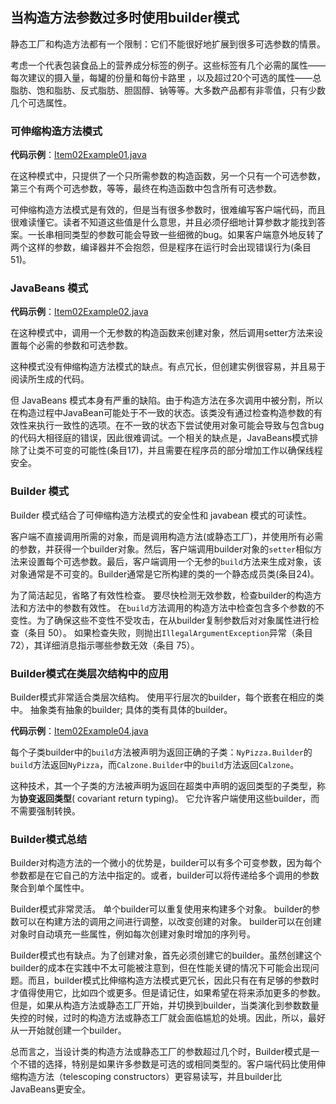 ## 当构造方法参数过多时使用builder模式

静态工厂和构造方法都有一个限制：它们不能很好地扩展到很多可选参数的情景。

考虑一个代表包装食品上的营养成分标签的例子。这些标签有几个必需的属性——每次建议的摄入量，每罐的份量和每份卡路里 ，以及超过20个可选的属性——总脂肪、饱和脂肪、反式脂肪、胆固醇、钠等等。大多数产品都有非零值，只有少数几个可选属性。

### 可伸缩构造方法模式

**代码示例**：[Item02Example01.java](CreatingAndDestroyingObjects/src/main/java/com/jueee/item02/Item02Example01.java)

在这种模式中，只提供了一个只所需参数的构造函数，另一个只有一个可选参数，第三个有两个可选参数，等等，最终在构造函数中包含所有可选参数。

可伸缩构造方法模式是有效的，但是当有很多参数时，很难编写客户端代码，而且很难读懂它。读者不知道这些值是什么意思，并且必须仔细地计算参数才能找到答案。一长串相同类型的参数可能会导致一些细微的bug。如果客户端意外地反转了两个这样的参数，编译器并不会抱怨，但是程序在运行时会出现错误行为(条目51)。

### JavaBeans 模式

**代码示例**：[Item02Example02.java](CreatingAndDestroyingObjects/src/main/java/com/jueee/item02/Item02Example02.java)

在这种模式中，调用一个无参数的构造函数来创建对象，然后调用setter方法来设置每个必需的参数和可选参数。

这种模式没有伸缩构造方法模式的缺点。有点冗长，但创建实例很容易，并且易于阅读所生成的代码。

但 JavaBeans 模式本身有严重的缺陷。由于构造方法在多次调用中被分割，所以在构造过程中JavaBean可能处于不一致的状态。该类没有通过检查构造参数的有效性来执行一致性的选项。在不一致的状态下尝试使用对象可能会导致与包含bug的代码大相径庭的错误，因此很难调试。一个相关的缺点是，JavaBeans模式排除了让类不可变的可能性(条目17)，并且需要在程序员的部分增加工作以确保线程安全。

### Builder 模式

Builder 模式结合了可伸缩构造方法模式的安全性和 javabean 模式的可读性。

客户端不直接调用所需的对象，而是调用构造方法(或静态工厂)，并使用所有必需的参数，并获得一个builder对象。然后，客户端调用builder对象的`setter`相似方法来设置每个可选参数。最后，客户端调用一个无参的`build`方法来生成对象，该对象通常是不可变的。Builder通常是它所构建的类的一个静态成员类(条目24)。

为了简洁起见，省略了有效性检查。 要尽快检测无效参数，检查builder的构造方法和方法中的参数有效性。 在`build`方法调用的构造方法中检查包含多个参数的不变性。为了确保这些不变性不受攻击，在从builder复制参数后对对象属性进行检查（条目 50）。 如果检查失败，则抛出`IllegalArgumentException`异常（条目 72），其详细消息指示哪些参数无效（条目 75）。

### Builder模式在类层次结构中的应用

Builder模式非常适合类层次结构。 使用平行层次的builder，每个嵌套在相应的类中。 抽象类有抽象的builder; 具体的类有具体的builder。 

**代码示例**：[Item02Example04.java](CreatingAndDestroyingObjects/src/main/java/com/jueee/item02/Item02Example04.java)

每个子类builder中的`build`方法被声明为返回正确的子类：`NyPizza.Builder`的`build`方法返回`NyPizza`，而`Calzone.Builder`中的`build`方法返回`Calzone`。

这种技术，其一个子类的方法被声明为返回在超类中声明的返回类型的子类型，称为**协变返回类型**( covariant return typing)。 它允许客户端使用这些builder，而不需要强制转换。

### Builder模式总结

Builder对构造方法的一个微小的优势是，builder可以有多个可变参数，因为每个参数都是在它自己的方法中指定的。或者，builder可以将传递给多个调用的参数聚合到单个属性中。

Builder模式非常灵活。 单个builder可以重复使用来构建多个对象。 builder的参数可以在构建方法的调用之间进行调整，以改变创建的对象。 builder可以在创建对象时自动填充一些属性，例如每次创建对象时增加的序列号。

Builder模式也有缺点。为了创建对象，首先必须创建它的builder。虽然创建这个builder的成本在实践中不太可能被注意到，但在性能关键的情况下可能会出现问题。而且，builder模式比伸缩构造方法模式更冗长，因此只有在有足够的参数时才值得使用它，比如四个或更多。但是请记住，如果希望在将来添加更多的参数。但是，如果从构造方法或静态工厂开始，并切换到builder，当类演化到参数数量失控的时候，过时的构造方法或静态工厂就会面临尴尬的处境。因此，所以，最好从一开始就创建一个builder。

总而言之，当设计类的构造方法或静态工厂的参数超过几个时，Builder模式是一个不错的选择，特别是如果许多参数是可选的或相同类型的。客户端代码比使用伸缩构造方法（telescoping constructors）更容易读写，并且builder比JavaBeans更安全。